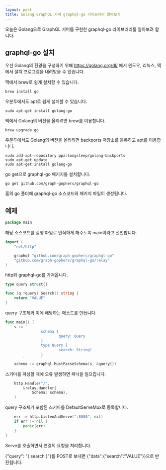 ```yaml
---
layout: post
title: Golang GraphQL 서버 graphql-go 라이브러리 알아보기
---
```


오늘은 Golang으로 GraphQL 서버를 구현한 graphql-go 라이브러리를 알아보려 합니다.

## graphql-go 설치

우선 Golang의 환경을 구성하기 위해 https://golang.org/dl/ 에서 윈도우, 리눅스, 맥에서 설치 프로그램을 내려받을 수 있습니다.

맥에서 brew로 쉽게 설치할 수 있습니다.

```
brew install go
```

우분투에서도 apt로 쉽게 설치할 수 있습니다.

```
sudo apt-get install golang-go
```

맥에서 Golang의 버전을 올리려면 brew를 이용합니다.

```
brew upgrade go
```

우분투에서도 Golang의 버전을 올리려면 backports 저장소를 등록하고 apt를 이용합니다.

```
sudo add-apt-repository ppa:longsleep/golang-backports
sudo apt-get update
sudo apt-get install golang-go
```

go get으로 graphql-go 패키지를 설치합니다.

```
go get github.com/graph-gophers/graphql-go
```

홈의 go 폴더에 graphql-go 소스코드와 패키지 파일이 생성됩니다.

## 예제

```go
package main
```

해당 소스코드를 실행 파일로 인식하게 해주도록 main이라고 선언합니다.

```go
import (
	"net/http"

	graphql "github.com/graph-gophers/graphql-go"
	"github.com/graph-gophers/graphql-go/relay"
)
```

http와 graphql-go를 가져옵니다.

```go
type query struct{}

func (q *query) Search() string {
	return "VALUE"
}
```

query 구조체와 이에 해당하는 메소드를 만듭니다.

```go
func main() {
	s := `
                schema {
                        query: Query
                }
                type Query {
                        search: String!
                }
        `
	schema := graphql.MustParseSchema(s, &query{})
```

스키마를 파싱할 때에 오류 발생하면 패닉을 일으킵니다.

```go
	http.Handle("/",
		&relay.Handler{
			Schema: schema},
	)
```

query 구조체가 포함된 스키마를 DefaultServeMux로 등록합니다.

```go
	err := http.ListenAndServe(":8080", nil)
	if err != nil {
		panic(err)
	}
}
```

Serve를 호출하면서 연결의 요청을 처리합니다.

{"query": "{ search }"}를 POST로 보내면 {"data":{"search":"VALUE"}}으로 반환됩니다.